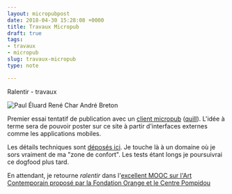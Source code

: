 ```yaml
---
layout: micropubpost
date: 2018-04-30 15:28:08 +0000
title: Travaux Micropub
draft: true
tags:
- travaux
- micropub
slug: travaux-micropub
type: note

---
```

Ralentir - travaux

![Paul Éluard René Char André Breton](/uploads/2018/05/01/2018-120-ralentir-travaux.jpg "Ralentir - travaux")

Premier essai tentatif de publication avec un [client micropub](https://indieweb.org/Micropub/Clients) ([quill](https://quill.p3k.io/ "quill")). L'idée à terme sera de pouvoir poster sur ce site à partir d'interfaces externes comme les applications mobiles.

Les détails techniques sont [déposés ici](http://ducamp.me/Xtof/GoHugo#2018-120 "wiki-personnel"). Je touche là à un domaine où je sors vraiment de ma "zone de confort". Les tests étant longs je poursuivrai ce dogfood plus tard. 

En attendant, je retourne _ralentir_ dans l'[excellent MOOC sur l'Art Contemporain proposé par la Fondation Orange et le Centre Pompidou](https://culture.solerni.com/mooc/index.php?courseid=181 "Solerni")
